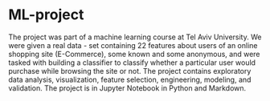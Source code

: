 # ML-project
The project was part of a machine learning course at Tel Aviv University. We were given a real data - set containing 22 features about users of an online shopping site (E-Commerce), some known and some anonymous, and were tasked with building a classifier to classify whether a particular user would purchase while browsing the site or not. The project contains exploratory data analysis, visualization, feature selection, engineering, modeling, and validation.  The project is in Jupyter Notebook in Python and Markdown.
